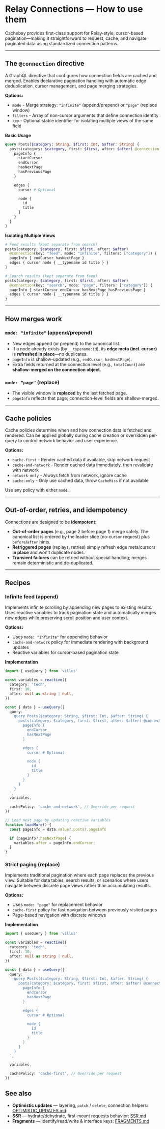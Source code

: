 # Relay Connections — How to use them

Cachebay provides first-class support for Relay-style, cursor-based pagination—making it straightforward to request, cache, and navigate paginated data using standardized connection patterns.

---

## The `@connection` directive

A GraphQL directive that configures how connection fields are cached and merged. Enables declarative pagination handling with automatic edge deduplication, cursor management, and page merging strategies.

**Options:**
- `mode` - Merge strategy: `"infinite"` (append/prepend) or `"page"` (replace window)
- `filters` - Array of non-cursor arguments that define connection identity
- `key` - Optional stable identifier for isolating multiple views of the same field

**Basic Usage**
```graphql
query Posts($category: String, $first: Int, $after: String) {
  posts(category: $category, first: $first, after: $after) @connection(mode: "infinite", filters: ["category"]) {
    pageInfo {
      startCursor
      endCursor
      hasNextPage
      hasPreviousPage
    }

    edges {
      cursor # Optional

      node {
        id
        title
      }
    }
  }
}
```

**Isolating Multiple Views**
```graphql
# Feed results (kept separate from search)
posts(category: $category, first: $first, after: $after)
  @connection(key: "feed", mode: "infinite", filters: ["category"]) {
  pageInfo { endCursor hasNextPage }
  edges { cursor node { __typename id title } }
}

# Search results (kept separate from feed)
posts(category: $category, first: $first, after: $after)
  @connection(key: "search", mode: "page", filters: ["category"]) {
  pageInfo { startCursor endCursor hasNextPage hasPreviousPage }
  edges { cursor node { __typename id title } }
}
```

---

## How merges work

### `mode: "infinite"` (append/prepend)

- New edges append (or prepend) to the canonical list.
- If a node already exists (by `__typename:id`), its **edge meta (incl. cursor)** is **refreshed in place**—no duplicates.
- `pageInfo` is shallow-updated (e.g., `endCursor`, `hasNextPage`).
- Extra fields returned at the connection level (e.g., `totalCount`) are **shallow-merged on the connection object**.

### `mode: "page"` (replace)

- The visible window is **replaced** by the last fetched page.
- `pageInfo` reflects that page; connection-level fields are shallow-merged.

---

## Cache policies

Cache policies determine when and how connection data is fetched and rendered. Can be applied globally during cache creation or overridden per-query to control network behavior and user experience.

**Options:**
- `cache-first` - Render cached data if available, skip network request
- `cache-and-network` - Render cached data immediately, then revalidate with network
- `network-only` - Always fetch from network, ignore cache
- `cache-only` - Only use cached data, throw `CacheMiss` if not available

Use any policy with either `mode`.

---

## Out-of-order, retries, and idempotency

Connections are designed to be **idempotent**:

- **Out-of-order pages** (e.g., page 2 before page 1) merge safely. The canonical list is ordered by the leader slice (no-cursor request) plus `before`/`after` hints.
- **Retriggered pages** (replays, retries) simply refresh edge meta/cursors **in place** and won't duplicate nodes.
- **Transient failures** can be retried without special handling; merges remain deterministic and de-duplicated.

---

## Recipes

### Infinite feed (append)

Implements infinite scrolling by appending new pages to existing results. Uses reactive variables to track pagination state and automatically merges new edges while preserving scroll position and user context.

**Options:**
- Uses `mode: "infinite"` for appending behavior
- `cache-and-network` policy for immediate rendering with background updates
- Reactive variables for cursor-based pagination state

**Implementation**
```ts
import { useQuery } from 'villus'

const variables = reactive({
  category: 'tech',
  first: 10,
  after: null as string | null,
})

const { data } = useQuery({
  query: `
    query Posts($category: String, $first: Int, $after: String) {
      posts(category: $category, first: $first, after: $after) @connection(mode: "infinite", filters: ["category"]) {
        pageInfo {
          endCursor
          hasNextPage
        }

        edges {
          cursor # Optional

          node {
            id
            title
          }
        }
      }
    }
  `,
  variables,

  cachePolicy: 'cache-and-network', // Override per request
})

// Load next page by updating reactive variables
function loadMore() {
  const pageInfo = data.value?.posts?.pageInfo

  if (pageInfo?.hasNextPage) {
    variables.after = pageInfo.endCursor;
  }
}
```

### Strict paging (replace)

Implements traditional pagination where each page replaces the previous view. Suitable for data tables, search results, or scenarios where users navigate between discrete page views rather than accumulating results.

**Options:**
- Uses `mode: "page"` for replacement behavior
- `cache-first` policy for fast navigation between previously visited pages
- Page-based navigation with discrete windows

**Implementation**
```ts
import { useQuery } from 'villus'

const variables = reactive({
  category: 'tech',
  first: 10,
  after: null as string | null,
})

const { data } = useQuery({
  query: `
    query Posts($category: String, $first: Int, $after: String) {
      posts(category: $category, first: $first, after: $after) @connection(mode: "page", filters: ["category"]) {
        pageInfo {
          endCursor
          hasNextPage
        }

        edges {
          cursor # Optional

          node {
            id
            title
          }
        }
      }
    }
  `,

  variables,

  cachePolicy: 'cache-first', // Override per request
})
```

## See also

- **Optimistic updates** — layering, `patch` / `delete`, connection helpers: [OPTIMISTIC_UPDATES.md](./OPTIMISTIC_UPDATES.md)
- **SSR** — hydrate/dehydrate, first-mount requests behavior: [SSR.md](./SSR.md)
- **Fragments** — identify/read/write & interface keys: [FRAGMENTS.md](./FRAGMENTS.md)
